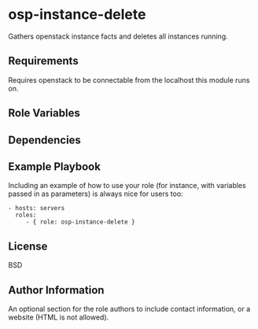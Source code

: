 osp-instance-delete
=========

Gathers openstack instance facts and deletes all instances running.

Requirements
------------
Requires openstack to be connectable from the localhost this module runs on.

Role Variables
--------------


Dependencies
------------


Example Playbook
----------------

Including an example of how to use your role (for instance, with variables passed in as parameters) is always nice for users too:

    - hosts: servers
      roles:
         - { role: osp-instance-delete }

License
-------

BSD

Author Information
------------------

An optional section for the role authors to include contact information, or a website (HTML is not allowed).